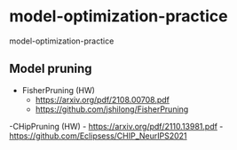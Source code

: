 # model-optimization-practice
model-optimization-practice

## Model pruning
- FisherPruning (HW)
    - https://arxiv.org/pdf/2108.00708.pdf
    - https://github.com/jshilong/FisherPruning

-CHipPruning (HW)
    - https://arxiv.org/pdf/2110.13981.pdf
    - https://github.com/Eclipsess/CHIP_NeurIPS2021

